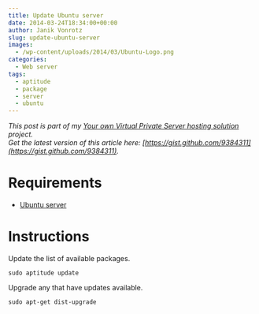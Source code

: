 ```yaml
---
title: Update Ubuntu server
date: 2014-03-24T18:34:00+00:00
author: Janik Vonrotz
slug: update-ubuntu-server
images:
  - /wp-content/uploads/2014/03/Ubuntu-Logo.png
categories:
  - Web server
tags:
  - aptitude
  - package
  - server
  - ubuntu
---
```

*This post is part of my [Your own Virtual Private Server hosting solution](https://janikvonrotz.ch/your-own-virtual-private-server-hosting-solution/) project.*  
*Get the latest version of this article here: [https://gist.github.com/9384311](https://gist.github.com/9384311).* 

# Requirements

* [Ubuntu server](https://janikvonrotz.ch/2014/03/13/deploy-ubuntu-server/)
<!--more-->
# Instructions

Update the list of available packages.

    sudo aptitude update
    
Upgrade any that have updates available.

    sudo apt-get dist-upgrade